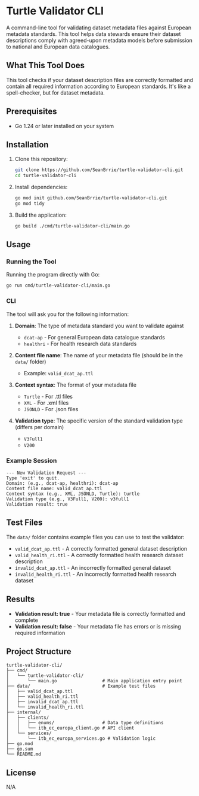 # Turtle Validator CLI

A command-line tool for validating dataset metadata files against European metadata standards. This tool helps data stewards ensure their dataset descriptions comply with agreed-upon metadata models before submission to national and European data catalogues.

## What This Tool Does

This tool checks if your dataset description files are correctly formatted and contain all required information according to European standards. It's like a spell-checker, but for dataset metadata.

## Prerequisites

- Go 1.24 or later installed on your system

## Installation

1. Clone this repository:
   ```bash
   git clone https://github.com/SeanBrrie/turtle-validator-cli.git
   cd turtle-validator-cli
   ```

2. Install dependencies:
   ```bash
   go mod init github.com/SeanBrrie/turtle-validator-cli.git
   go mod tidy
   ```

3. Build the application:
   ```bash
   go build ./cmd/turtle-validator-cli/main.go
   ```

## Usage

### Running the Tool

Running the program directly with Go:

```bash
go run cmd/turtle-validator-cli/main.go
```

### CLI

The tool will ask you for the following information:

1. **Domain**: The type of metadata standard you want to validate against
    - `dcat-ap` - For general European data catalogue standards
    - `healthri` - For health research data standards

2. **Content file name**: The name of your metadata file (should be in the `data/` folder)
    - Example: `valid_dcat_ap.ttl`

3. **Context syntax**: The format of your metadata file
    - `Turtle` - For .ttl files
    - `XML` - For .xml files
    - `JSONLD` - For .json files

4. **Validation type**: The specific version of the standard validation type (differs per domain)
    - `V3Full1`
    - `V200`

### Example Session

```
--- New Validation Request ---
Type 'exit' to quit.
Domain: (e.g., dcat-ap, healthri): dcat-ap
Content file name: valid_dcat_ap.ttl
Context syntax (e.g., XML, JSONLD, Turtle): turtle
Validation type (e.g., V3Full1, V200): v3full1
Validation result: true
```

## Test Files

The `data/` folder contains example files you can use to test the validator:

- `valid_dcat_ap.ttl` - A correctly formatted general dataset description
- `valid_health_ri.ttl` - A correctly formatted health research dataset description
- `invalid_dcat_ap.ttl` - An incorrectly formatted general dataset
- `invalid_health_ri.ttl` - An incorrectly formatted health research dataset

## Results

- **Validation result: true** - Your metadata file is correctly formatted and complete
- **Validation result: false** - Your metadata file has errors or is missing required information

## Project Structure

```
turtle-validator-cli/
├── cmd/
│   └── turtle-validator-cli/
│       └── main.go                 # Main application entry point
├── data/                           # Example test files
│   ├── valid_dcat_ap.ttl
│   ├── valid_health_ri.ttl
│   ├── invalid_dcat_ap.ttl
│   └── invalid_health_ri.ttl
├── internal/
│   ├── clients/
│   │   ├── enums/                  # Data type definitions
│   │   └── itb_ec_europa_client.go # API client
│   └── services/
│       └── itb_ec_europa_services.go # Validation logic
├── go.mod
├── go.sum
└── README.md
```

## License

N/A
